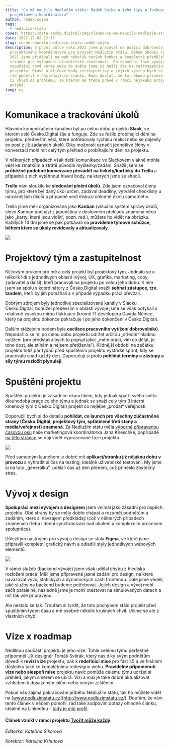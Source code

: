 ```yaml
---
title: "Co mě naučilo Nedlužím státu: Radek Sojka a jeho tipy a fuckupy z pozice
  projektového koordinátora"
author: radek.sojka
tags:
  - nedluzim-statu
cover: https://data.cesko.digital/img/clanek-co-me-naucilo-nedluzim-statu/co-me-naucilo-nedluzim-statu.png
date: 2022-12-02-12-15
slug: co-me-naucilo-nedluzim-statu-radek-sojka
description: V první půlce roku 2021 jsem pracoval na pozici dobrovolnického
  projektového koordinátora pro projekt Nedlužím státu. Během období leden–září
  2021 jsme přidávali na web několik nových funkcí a kompletně předělali design
  stránek pro vylepšení uživatelské zkušenosti. Po skončení fáze vývoje a
  vypuštění nové verze webu do světa jsme si našli čas na retrospektivu
  projektu. Právě o klíčové body retrospektivy a jejich výstup bych se s vámi
  rád podělil v následujícím článku. Budu doufat, že to někomu přinese inspiraci
  či vhled do problému, se kterým se třeba právě v rámci nějakého projektu
  potýká.
lang: cs
---
```

# Komunikace a trackování úkolů

Hlavním komunikačním kanálem byl po celou dobu projektu **Slack**, ve kterém celé Česko.Digital žije a funguje. Zde se řešilo probíhající dění na projektu, především věci, které potřebovaly rychlou reakci nebo se objevily ex post z již zadaných úkolů. Díky možnosti označit jednotlivé členy v konverzaci mohl mít celý tým přehled o probíhajícím dění na projektu.

V některých případech však delší komunikace ve Slackovém vlákně mohla vést ke zmatkům a ztrátě původní myšlenky/zadání. Snažil jsem se **průběžně podobné konverzace převádět na tickety/kartičky do Trella** a případně z nich vytáhnout hlavní body, na kterých jsme se shodli.

**Trello** nám sloužilo ke **sledování plnění úkolů**. Zde jsem označoval členy týmu, pro které byl daný úkol určen, zadával deadliny, vytvářel checklisty u náročnějších úkolů a případně vedl diskuzi ohledně úkolu samotného.

Trello jsme měli organizováno jako **Kanban** (vizuální systém správy úkolů, slovo Kanban pochází z japonštiny v doslovném překladu znamená něco jako „karty, které jsou vidět“, pozn. red.), můžete ho vidět na obrázku. Každých 14 dní jsme se pak potkávali na **pravidelné týmové schůzce, během které se úkoly revidovaly a aktualizovaly**.

![](https://data.cesko.digital/img/clanek-co-me-naucilo-nedluzim-statu/1.png)

# Projektový tým a zastupitelnost

Klíčovým prvkem pro mě a celý projekt byl projektový tým. Jednalo se o několik lidí z jednotlivých oblastí (vývoj, UX, grafika, marketing, copy, zadavatel a další), kteří pracovali na projektu po celou jeho dobu. K nim jsem se spolu s koordinátory z Česko.Digital snažil **sehnat zástupce, tzv. tandem**, kteří by jim pomáhali a v případě výpadku práci převzali. 

Dobrým zdrojem byly jednotlivé specializované kanály v Slacku Česko.Digital, bohužel především v oblasti vývoje jsme se však potýkali s relativně vysokou mírou fluktuace (kromě IT developera Davida Němce, který na projektu dokonce pokračuje i po jeho dokončení v Česko.Digital).

Dalším stěžejním bodem byla **oscilace pracovního vytížení dobrovolníků**. Nepodařilo se mi po celou dobu projektu udržet určitou „střední“ hladinu vytížení (pro představu bych to popsal jako: „mám práci, vím co dělat, je toho dost, ale stíhám a nejsem přetížen/a“). Klidnější období na začátku projektu totiž pár týdnů před spuštěním projektu vystřídal sprint, kdy se pracovalo snad každý den. Doporučuji si proto **pohlídat termíny a zástupy a síly týmu rozložit plynuleji**.

# Spuštění projektu

Spuštění projektu je zásadním okamžikem, kdy jednak spatří světlo světa dlouhodobá práce celého týmu a jednak se snaží celý tým (i interní kmenový tým z Česko.Digital) projekt co nejlépe „prodat“ veřejnosti.

Doporučil bych si do detailu **pohlídat, co launch pro všechny zúčastněné strany (Česko.Digital, projektový tým, spřátelené třetí stany a média/veřejnost) znamená**. Za Nedlužím státu měla [výborně připravenou časovou osu](https://cesko-digital.atlassian.net/l/cp/GR5GK15Z) naše marketingová koordinátorka Jana Kneschke, popřípadě [na této stránce](https://cesko-digital.atlassian.net/wiki/spaces/NS/pages/189925307/F+ze+projektu) se dají vidět vypracované fáze projektu.

![](https://data.cesko.digital/img/clanek-co-me-naucilo-nedluzim-statu/2.png)

Před samotným launchem je dobré mít **aplikaci/stránku již nějakou dobu v provozu** a vyhradit si čas na testing, ideálně uživatelské testování. My jsme si na tuto „generálku“  udělali čas až den předem, což přineslo zbytečný stres.

# Vývoj x design

**Spolupráci mezi vývojem a designem** jsem vnímal jako zásadní pro úspěch projektu. Obě strany by se měly dobře chápat a rozumět podnětům a zadáním, které si navzájem předkládají (což v některých případech znamenalo třeba i denní synchronizaci nad úkolem a komplexním procesem spolupráce).

Důležitým nástrojem pro vývoj a design se stala **Figma**, ve které jsme připravili kompletní grafický návrh a odladili styly jednotlivých webových elementů.

![](https://data.cesko.digital/img/clanek-co-me-naucilo-nedluzim-statu/3.png)

V rámci služeb (backend vývoje) jsem však udělal chybu z hlediska rozložení práce. Měli jsme připravené jasné zadání pro design, na které navazoval vývoj statických a dynamických částí frontendu. Dále jsme věděli, jaké služby na backend budeme potřebovat. Jejich design a vývoj mohl začít paralelně, následně jsme je mohli otestovat na simulovaných datech a mít tak vše připraveno.

Ale nestalo se tak. Troufám si tvrdit, že toto pochybení stálo projekt před spuštěním týden času a mě osobně několik krušných chvil. Učíme se ale z vlastních chyb!

# Vize x roadmap

Nedílnou součástí projektu je jeho vize. Tohle celému týmu perfektně připomněl UX designér Tomáš Svěrák, který nás díky svým podnětům dovedl k **revizi vize** projektu, pak k **redefinici mise** pro fázi 1.5 a ve finálním důsledku také ke kompletnímu redesignu webu. **Pravidelné připomenutí vize nebo alespoň mise** projektu navíc pomůže celému týmu udržet si přehled, jakým směrem se ubírá. Vizi a misi je také dobré aktualizovat vzhledem k dosaženým cílům nebo novým zjištěním.

Pokud vás zajímá pokračování příběhu Nedlužím státu, tak ho můžete vidět na [www.nedluzimstatu.cz](http://www.nedluzimstatu.cz/). Doufám, že vám tento článek v něčem pomohl, rád také zodpovím dotazy ohledně článku, ideálně na LinkedInu – [tady je můj profil](https://www.linkedin.com/in/radek-sojka/).

#### Článek vznikl v rámci projektu [Tvořit může každý](https://cesko-digital.atlassian.net/wiki/spaces/RED/pages/816677293/Projekt+Tvo+it+m+e+ka+d).

*Editorka: Kateřina Sikorová*

*Korektor: Karolína Krhutová*
